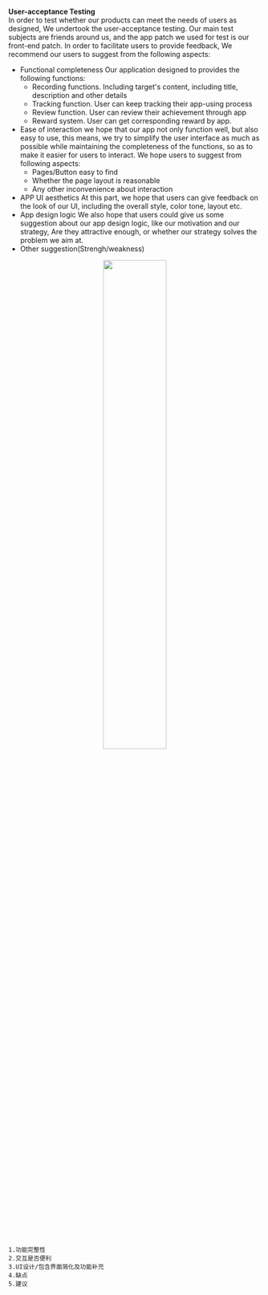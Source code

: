 **User-acceptance Testing**  
    In order to test whether our products can meet the needs of users as designed, We undertook the user-acceptance testing. 
    Our main test subjects are friends around us, and the app patch we used for test is our front-end patch. In order to facilitate users to provide feedback, 
    We recommend our users to suggest from the following aspects:
   
   * Functional completeness 
      Our application designed to provides the following functions:
      - Recording functions. Including target's content, including title, description and other details
      - Tracking function. User can keep tracking their app-using process
      - Review function. User can review their achievement through app
      - Reward system. User can get corresponding reward by app.
   * Ease of interaction 
      we hope that our app not only function well, but also easy to use, this means, we try to simplify the user interface as much 
      as possible while maintaining the completeness of the functions, so as to make it easier for users to interact. We hope users to suggest from following aspects:
      - Pages/Button easy to find
      - Whether the page layout is reasonable 
      - Any other inconvenience about interaction
   * APP UI aesthetics
      At this part, we hope that users can give feedback on the look of our UI, including the overall style, color tone, layout etc.
   * App design logic
      We also hope that users could give us some suggestion about our app design logic, like our motivation and our strategy, Are they attractive enough, 
      or whether our strategy solves the problem we aim at. 
   * Other suggestion(Strengh/weakness)
        
   <p align="center">
<img src="https://github.com/Blind4life/Tech/blob/main/AO%5BB_%5D27%60FAYMBJWKIRI_2K.png?raw=true" width = 50%>
</p>


    1.功能完整性
    2.交互是否便利
    3.UI设计/包含界面简化及功能补充
    4.缺点
    5.建议
